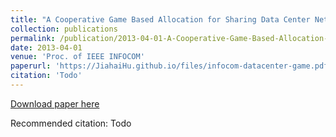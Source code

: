 ```yaml
---
title: "A Cooperative Game Based Allocation for Sharing Data Center Networks"
collection: publications
permalink: /publication/2013-04-01-A-Cooperative-Game-Based-Allocation-for-Sharing-Data-Center-Networks
date: 2013-04-01
venue: 'Proc. of IEEE INFOCOM'
paperurl: 'https://JiahaiHu.github.io/files/infocom-datacenter-game.pdf'
citation: 'Todo'
---
```


<a href='https://JiahaiHu.github.io/files/infocom-datacenter-game.pdf'>Download paper here</a>

Recommended citation: Todo